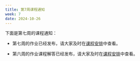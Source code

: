 ```yaml
---
title: 第7周课程通知
week: 7
date: 2024-10-26
---
```


下面是第七周的课程通知：

- 第七周的作业已经发布，请大家及时在[课程安排](../schedule)中查看。

- 第六周的作业课程解答已经发布，请大家及时在[课程安排](../schedule)中查看。




